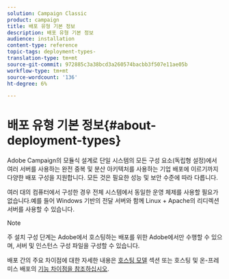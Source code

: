 ```yaml
---
solution: Campaign Classic
product: campaign
title: 배포 유형 기본 정보
description: 배포 유형 기본 정보
audience: installation
content-type: reference
topic-tags: deployment-types-
translation-type: tm+mt
source-git-commit: 972885c3a38bcd3a260574bacbb3f507e11ae05b
workflow-type: tm+mt
source-wordcount: '136'
ht-degree: 6%

---
```



# 배포 유형 기본 정보{#about-deployment-types}

Adobe Campaign의 모듈식 설계로 단일 시스템의 모든 구성 요소(독립형 설정)에서 여러 서버를 사용하는 완전 중복 및 분산 아키텍처를 사용하는 기업 배포에 이르기까지 다양한 배포 구성을 지원합니다. 모든 것은 필요한 성능 및 보안 수준에 따라 다릅니다.

여러 대의 컴퓨터에서 구성한 경우 전체 시스템에서 동일한 운영 체제를 사용할 필요가 없습니다.예를 들어 Windows 기반의 전달 서버와 함께 Linux + Apache의 리디렉션 서버를 사용할 수 있습니다.

>[!NOTE]
>
>주 설치 구성 단계는 Adobe에서 호스팅하는 배포를 위한 Adobe에서만 수행할 수 있으며, 서버 및 인스턴스 구성 파일을 구성할 수 있습니다.
>
>배포 간의 주요 차이점에 대한 자세한 내용은 [호스팅 모델](../../installation/using/hosting-models.md) 섹션 또는 호스팅 및 온-프레미스 배포의 [기능 차이점을 참조하십시오](../../installation/using/capability-matrix.md).

